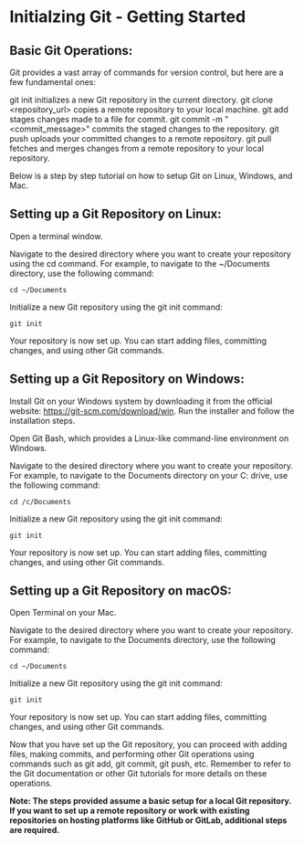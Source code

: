 # Initialzing Git - Getting Started

## Basic Git Operations:
Git provides a vast array of commands for version control, but here are a few fundamental ones:

git init initializes a new Git repository in the current directory.
git clone <repository_url> copies a remote repository to your local machine.
git add <file> stages changes made to a file for commit.
git commit -m "<commit_message>" commits the staged changes to the repository.
git push uploads your committed changes to a remote repository.
git pull fetches and merges changes from a remote repository to your local repository.

Below is a step by step tutorial on how to setup Git on Linux, Windows, and Mac.

## Setting up a Git Repository on Linux:

Open a terminal window.

Navigate to the desired directory where you want to create your repository using the cd command. For example, to navigate to the ~/Documents directory, use the following command:

```
cd ~/Documents
```
Initialize a new Git repository using the git init command:

```
git init
```
Your repository is now set up. You can start adding files, committing changes, and using other Git commands.

## Setting up a Git Repository on Windows:

Install Git on your Windows system by downloading it from the official website: https://git-scm.com/download/win. Run the installer and follow the installation steps.

Open Git Bash, which provides a Linux-like command-line environment on Windows.

Navigate to the desired directory where you want to create your repository. For example, to navigate to the Documents directory on your C: drive, use the following command:

```
cd /c/Documents
```
Initialize a new Git repository using the git init command:

```
git init
```
Your repository is now set up. You can start adding files, committing changes, and using other Git commands.

## Setting up a Git Repository on macOS:

Open Terminal on your Mac.

Navigate to the desired directory where you want to create your repository. For example, to navigate to the Documents directory, use the following command:

```
cd ~/Documents
```
Initialize a new Git repository using the git init command:

```
git init
```
Your repository is now set up. You can start adding files, committing changes, and using other Git commands.

Now that you have set up the Git repository, you can proceed with adding files, making commits, and performing other Git operations using commands such as git add, git commit, git push, etc. Remember to refer to the Git documentation or other Git tutorials for more details on these operations.

**Note: The steps provided assume a basic setup for a local Git repository. If you want to set up a remote repository or work with existing repositories on hosting platforms like GitHub or GitLab, additional steps are required.** 